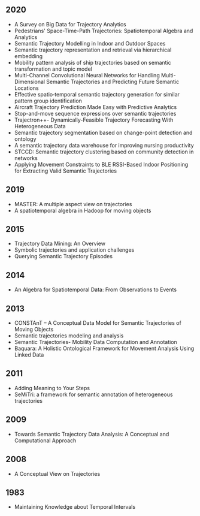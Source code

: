 ## 2020
- A Survey on Big Data for Trajectory Analytics
- Pedestrians' Space-Time-Path Trajectories: Spatiotemporal Algebra and Analytics
- Semantic Trajectory Modelling in Indoor and Outdoor Spaces
- Semantic trajectory representation and retrieval via hierarchical embedding
- Mobility pattern analysis of ship trajectories based on semantic transformation and topic model
- Multi-Channel Convolutional Neural Networks for Handling Multi-Dimensional Semantic Trajectories and Predicting Future Semantic Locations
- Effective spatio‐temporal semantic trajectory generation for similar pattern group identification
- Aircraft Trajectory Prediction Made Easy with Predictive Analytics
- Stop-and-move sequence expressions over semantic trajectories
- Trajectron++- Dynamically-Feasible Trajectory Forecasting With Heterogeneous Data
- Semantic trajectory segmentation based on change-point detection and ontology
- A semantic trajectory data warehouse for improving nursing productivity
- STCCD: Semantic trajectory clustering based on community detection in networks
- Applying Movement Constraints to BLE RSSI-Based Indoor Positioning for Extracting Valid Semantic Trajectories

## 2019
- MASTER: A multiple aspect view on trajectories
- A spatiotemporal algebra in Hadoop for moving objects

## 2015
- Trajectory Data Mining: An Overview
- Symbolic trajectories and application challenges
- Querying Semantic Trajectory Episodes

## 2014
- An Algebra for Spatiotemporal Data: From Observations to Events

## 2013
- CONSTAnT – A Conceptual Data Model for Semantic Trajectories of Moving Objects
- Semantic trajectories modeling and analysis
- Semantic Trajectories- Mobility Data Computation and Annotation
- Baquara: A Holistic Ontological Framework for Movement Analysis Using Linked Data

## 2011
- Adding Meaning to Your Steps
- SeMiTri: a framework for semantic annotation of heterogeneous trajectories

## 2009
- Towards Semantic Trajectory Data Analysis: A Conceptual and Computational Approach

## 2008
- A Conceptual View on Trajectories

## 1983
- Maintaining Knowledge about Temporal Intervals
